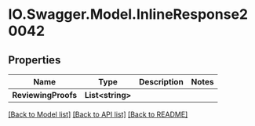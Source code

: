 # IO.Swagger.Model.InlineResponse20042
## Properties

Name | Type | Description | Notes
------------ | ------------- | ------------- | -------------
**ReviewingProofs** | **List&lt;string&gt;** |  | 

[[Back to Model list]](../README.md#documentation-for-models) [[Back to API list]](../README.md#documentation-for-api-endpoints) [[Back to README]](../README.md)

